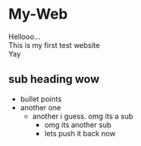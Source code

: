 # My-Web
Hellooo...\
This is my first test website\
Yay

## sub heading wow
- bullet points
- another one 
    - another i guess. omg its a sub
        - omg its another sub
        - lets push it back now

        